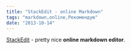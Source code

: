 ```yaml
---
title: "StackEdit - online Markdown"
tags: "markdown,online,Рекомендую"
date: "2013-10-14"
---
```


[StackEdit](https://benweet.github.io/stackedit/) - pretty nice **online markdown editor**.
